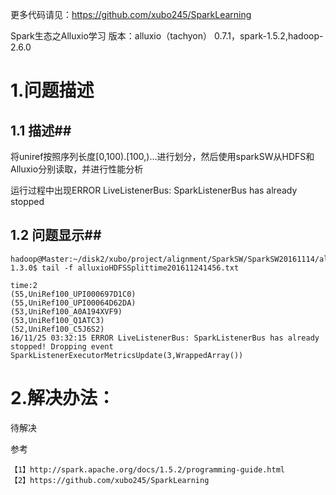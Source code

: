 
更多代码请见：https://github.com/xubo245/SparkLearning

Spark生态之Alluxio学习 版本：alluxio（tachyon） 0.7.1，spark-1.5.2,hadoop-2.6.0

# 1.问题描述 #

## 1.1 描述##

将uniref按照序列长度[0,100).[100,)...进行划分，然后使用sparkSW从HDFS和Alluxio分别读取，并进行性能分析

运行过程中出现ERROR LiveListenerBus: SparkListenerBus has already stopped

## 1.2 问题显示##
	hadoop@Master:~/disk2/xubo/project/alignment/SparkSW/SparkSW20161114/alluxio-1.3.0$ tail -f alluxioHDFSSplittime201611241456.txt

	time:2
	(55,UniRef100_UPI000697D1C0)                                                    
	(55,UniRef100_UPI00064D62DA)
	(53,UniRef100_A0A194XVF9)
	(53,UniRef100_Q1ATC3)
	(52,UniRef100_C5J6S2)
	16/11/25 03:32:15 ERROR LiveListenerBus: SparkListenerBus has already stopped! Dropping event SparkListenerExecutorMetricsUpdate(3,WrappedArray())


# 2.解决办法： #

待解决


参考

	【1】http://spark.apache.org/docs/1.5.2/programming-guide.html
	【2】https://github.com/xubo245/SparkLearning
